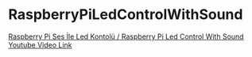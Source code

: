# RaspberryPiLedControlWithSound

[Raspberry Pi Ses İle Led Kontolü / Raspberry Pi Led Control With Sound Youtube Video Link](https://www.youtube.com/watch?v=F6e-vpSOWUMl)
